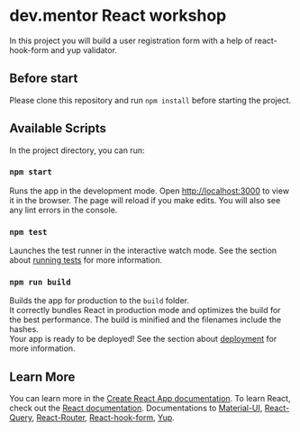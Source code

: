 # dev.mentor React workshop

In this project you will build a user registration form with a help of react-hook-form and yup validator.

## Before start

Please clone this repository and run `npm install` before starting the project.

## Available Scripts

In the project directory, you can run:

### `npm start`

Runs the app in the development mode.
Open [http://localhost:3000](http://localhost:3000) to view it in the browser.
The page will reload if you make edits.
You will also see any lint errors in the console.

### `npm test`

Launches the test runner in the interactive watch mode.
See the section about [running tests](https://facebook.github.io/create-react-app/docs/running-tests) for more information.

### `npm run build`

Builds the app for production to the `build` folder.\
It correctly bundles React in production mode and optimizes the build for the best performance.
The build is minified and the filenames include the hashes.\
Your app is ready to be deployed!
See the section about [deployment](https://facebook.github.io/create-react-app/docs/deployment) for more information.

## Learn More

You can learn more in the [Create React App documentation](https://facebook.github.io/create-react-app/docs/getting-started).
To learn React, check out the [React documentation](https://reactjs.org/).
Documentations to [Material-UI](https://mui.com/), [React-Query](https://react-query.tanstack.com/), [React-Router](https://reactrouter.com/), [React-hook-form](https://react-hook-form.com/), [Yup](https://github.com/jquense/yup).
